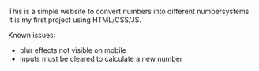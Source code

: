 This is a simple website to convert numbers into different numbersystems. It is my first project using HTML/CSS/JS.

Known issues:
- blur effects not visible on mobile
- inputs must be cleared to calculate a new number
